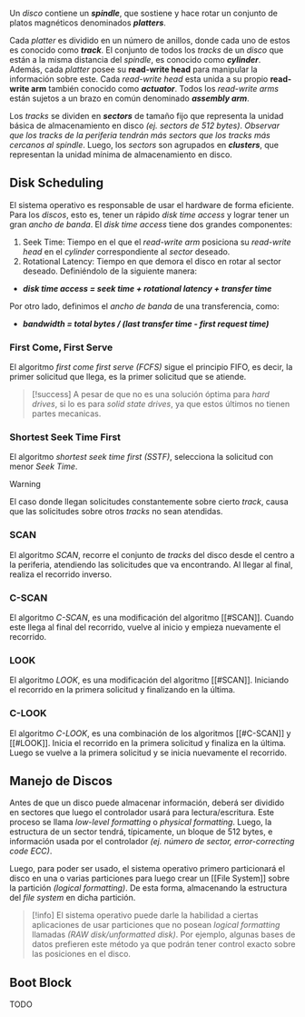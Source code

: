 Un *disco* contiene un ***spindle***, que sostiene y hace rotar un conjunto de platos magnéticos denominados ***platters***.

Cada *platter* es dividido en un número de anillos, donde cada uno de estos es conocido como ***track***. El conjunto de todos los *tracks* de un *disco* que están a la misma distancia del *spindle*, es conocido como ***cylinder***. Además, cada *platter* posee su **read-write head** para manipular la información sobre este. Cada *read-write head* esta unida a su propio **read-write arm** también conocido como ***actuator***. Todos los *read-write arms* están sujetos a un brazo en común denominado ***assembly arm***.

Los *tracks* se dividen en ***sectors*** de tamaño fijo que representa la unidad básica de almacenamiento en disco *(ej. sectors de 512 bytes)*. *Observar que los tracks de la periferia tendrán más sectors que los tracks más cercanos al spindle*. Luego, los *sectors* son agrupados en ***clusters***, que representan la unidad mínima de almacenamiento en disco.

## Disk Scheduling
El sistema operativo es responsable de usar el hardware de forma eficiente. Para los *discos*, esto es, tener un rápido *disk time access* y lograr tener un gran *ancho de banda*.
El *disk time access* tiene dos grandes componentes:
1. Seek Time: Tiempo en el que el *read-write arm* posiciona su *read-write head* en el *cylinder* correspondiente al *sector* deseado.
2. Rotational Latency: Tiempo en que demora el disco en rotar al sector deseado.
Definiéndolo de la siguiente manera:
- ***disk time access = seek time + rotational latency + transfer time***

Por otro lado, definimos el *ancho de banda* de una transferencia, como:
- ***bandwidth = total bytes / (last transfer time - first request time)***

### First Come, First Serve
El algoritmo *first come first serve (FCFS)* sigue el principio FIFO, es decir, la primer solicitud que llega, es la primer solicitud que se atiende.

>[!success] 
>A pesar de que no es una solución óptima para *hard drives*, si lo es para *solid state drives*, ya que estos últimos no tienen partes mecanicas.


### Shortest Seek Time First
El algoritmo *shortest seek time first (SSTF)*, selecciona la solicitud con menor *Seek Time*.

>[!warning] 
>El caso donde llegan solicitudes constantemente sobre cierto *track*, causa que las solicitudes sobre otros *tracks* no sean atendidas.

### SCAN
El algoritmo *SCAN*, recorre el conjunto de *tracks* del disco desde el centro a la periferia, atendiendo las solicitudes que va encontrando. Al llegar al final, realiza el recorrido inverso.

### C-SCAN
El algoritmo *C-SCAN*, es una modificación del algoritmo [[#SCAN]]. Cuando este llega al final del recorrido, vuelve al inicio y empieza nuevamente el recorrido.

### LOOK
El algoritmo *LOOK*, es una modificación del algoritmo [[#SCAN]]. Iniciando el recorrido en la primera solicitud y finalizando en la última.

### C-LOOK
El algoritmo *C-LOOK*, es una combinación de los algoritmos [[#C-SCAN]] y [[#LOOK]]. Inicia el recorrido en la primera solicitud y finaliza en la última. Luego se vuelve a la primera solicitud y se inicia nuevamente el recorrido.

## Manejo de Discos
Antes de que un disco puede almacenar información, deberá ser dividido en sectores que luego el controlador usará para lectura/escritura. Este proceso se llama *low-level formatting* o *physical formatting*. Luego, la estructura de un sector tendrá, típicamente, un bloque de 512 bytes, e información usada por el controlador *(ej. número de sector, error-correcting code ECC)*.

Luego, para poder ser usado, el sistema operativo primero particionará el disco en una o varias particiones para luego crear un [[File System]] sobre la partición *(logical formatting)*. De esta forma, almacenando la estructura del *file system* en dicha partición.

>[!info] 
>El sistema operativo puede darle la habilidad a ciertas aplicaciones de usar particiones que no posean *logical formatting* llamadas *(RAW disk/unformatted disk)*. Por ejemplo, algunas bases de datos prefieren este método ya que podrán tener control exacto sobre las posiciones en el disco.

## Boot Block
TODO

